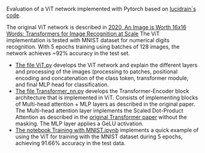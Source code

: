 Evaluation of a ViT network implemented with Pytorch based on [lucidrain´s code](https://github.com/lucidrains/vit-pytorch). 

The original ViT network is described in [2020, An Image is Worth 16x16 Words: Transformers for Image Recognition at Scale](https://openreview.net/pdf?id=YicbFdNTTy) The ViT implementation is tested with MNIST dataset for numerical digits recognition. With 5 epochs training using batches of 128 images, the network achieves ~92% accuracy in the test set.

- [The file ViT.py](ViT.py) develops the ViT network and explain the different layers and processing of the images (processing to patches, positional encoding and concatenation of the class token, transformer module, and final MLP head for classification.
- [The file Transformer_nn.py](Transformer_nn.py) develops the Transformer-Encoder block architecture that is implemented in ViT. Consists of implementing blocks of Multi-head attention + MLP layers as described in the original paper. The Multi-head attention layer implements the Scaled Dot-Product Attention as described in the [original Transformer paper](https://arxiv.org/pdf/1706.03762) without the masking. The MLP layer applies a GeLU activation.
- [The notebook Training with MNIST.ipynb](Training%20with%20MNIST.ipynb) implements a quick example of using the ViT for training with the MNIST dataset during 5 epochs, achieving 91.66% accuracy in the test data.
